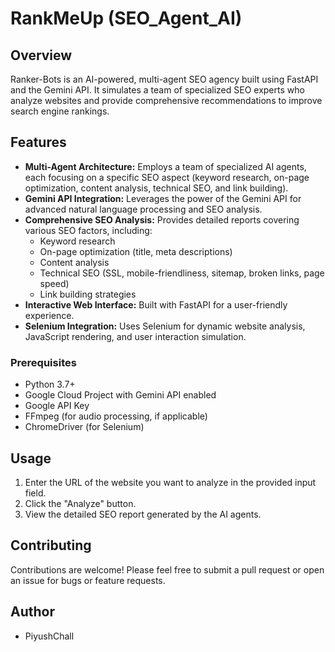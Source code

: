 # RankMeUp (SEO_Agent_AI)

## Overview

Ranker-Bots is an AI-powered, multi-agent SEO agency built using FastAPI and the Gemini API. It simulates a team of specialized SEO experts who analyze websites and provide comprehensive recommendations to improve search engine rankings.

## Features

* **Multi-Agent Architecture:** Employs a team of specialized AI agents, each focusing on a specific SEO aspect (keyword research, on-page optimization, content analysis, technical SEO, and link building).
* **Gemini API Integration:** Leverages the power of the Gemini API for advanced natural language processing and SEO analysis.
* **Comprehensive SEO Analysis:** Provides detailed reports covering various SEO factors, including:
    * Keyword research
    * On-page optimization (title, meta descriptions)
    * Content analysis
    * Technical SEO (SSL, mobile-friendliness, sitemap, broken links, page speed)
    * Link building strategies
* **Interactive Web Interface:** Built with FastAPI for a user-friendly experience.
* **Selenium Integration:** Uses Selenium for dynamic website analysis, JavaScript rendering, and user interaction simulation.

### Prerequisites

* Python 3.7+
* Google Cloud Project with Gemini API enabled
* Google API Key
* FFmpeg (for audio processing, if applicable)
* ChromeDriver (for Selenium)


## Usage

1.  Enter the URL of the website you want to analyze in the provided input field.
2.  Click the "Analyze" button.
3.  View the detailed SEO report generated by the AI agents.

## Contributing

Contributions are welcome! Please feel free to submit a pull request or open an issue for bugs or feature requests.

## Author

* PiyushChall
